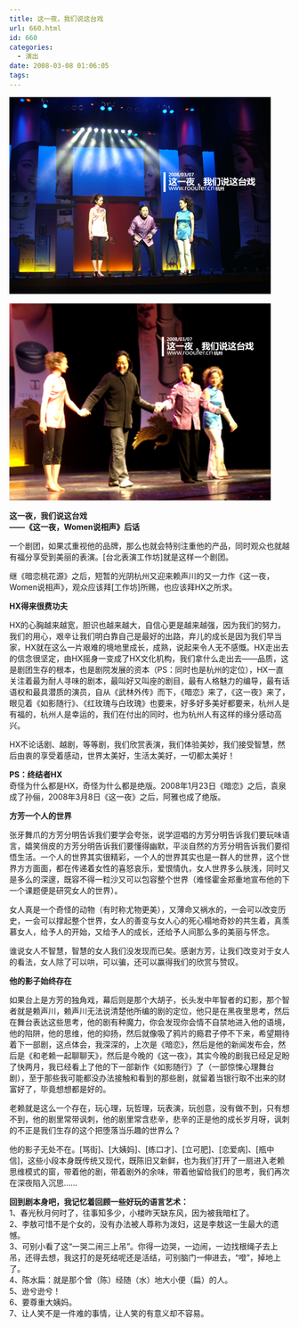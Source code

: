 ```yaml
---
title: 这一夜，我们说这台戏
url: 660.html
id: 660
categories:
  - 演出
date: 2008-03-08 01:06:05
tags:
---
```


![](/images/attachments/month_0803/9200838145.jpg)  
  
![](/images/attachments/month_0803/92008381417.jpg)  
  

**这一夜，我们说这台戏  
——《这一夜，Women说相声》后话**

  
一个剧团，如果忒重视他的品牌，那么也就会特别注重他的产品，同时观众也就越有福分享受到美丽的表演。\[台北表演工作坊\]就是这样一个剧团。  
  
继《暗恋桃花源》之后，短暂的光阴杭州又迎来赖声川的又一力作《这一夜，Women说相声》，观众应该拜\[工作坊\]所赐，也应该拜HX之所求。  
  

**HX得来很费功夫**

  
HX的心胸越来越宽，胆识也越来越大，自信心更是越来越强，因为我们的努力，我们的用心，艰辛让我们明白靠自己是最好的出路，弃儿的成长是因为我们早当家，HX就在这么一片艰难的境地里成长，成熟，说起来令人无不感慨。HX走出去的信念很坚定，由HX摇身一变成了HX文化机构，我们拿什么走出去——品质，这是剧团生存的根本，也是剧院发展的资本（PS：同时也是杭州的定位），HX一直关注着最为耐人寻味的剧本，最叫好又叫座的剧目，最有人格魅力的编导，最有话语权和最具潜质的演员，自从《武林外传》而下，《暗恋》来了，《这一夜》来了，眼见着《如影随行》、《红玫瑰与白玫瑰》也要来，好多好多美好都要来，杭州人是有福的，杭州人是幸运的，我们在付出的同时，也为杭州人有这样的缘分感动高兴。  
  
HX不论话剧、越剧，等等剧，我们欣赏表演，我们体验美妙，我们接受智慧，然后由衷的享受着感动，世界太美好，生活太美好，一切都太美好！  
  
**PS：终结者HX**  
奇怪为什么都是HX，奇怪为什么都是绝版。2008年1月23日《暗恋》之后，袁泉成了孙俪，2008年3月8日《这一夜》之后，阿雅也成了绝版。  
  

**方芳一个人的世界**

  
张牙舞爪的方芳分明告诉我们要学会夸张，说学逗唱的方芳分明告诉我们要玩味语言，嬉笑俏皮的方芳分明告诉我们要懂得幽默，平淡自然的方芳分明告诉我们要彻悟生活。一个人的世界其实很精彩，一个人的世界其实也是一群人的世界，这个世界方方面面，都在传递着女性的喜怒哀乐，爱恨情仇，女人世界多么肤浅，同时又是多么的深邃，既容不得一粒沙又可以包容整个世界（难怪霍金郑重地宣布他的下一个课题便是研究女人的世界）。  
  
女人真是一个奇怪的动物（有时称尤物更美），又薄命又祸水的，一会可以改变历史，一会可以撑起整个世界，女人的善变与女人心的死心榻地奇妙的共生着，真羡慕女人，给予人的开始，又给予人的成长，还给予人间那么多的美丽与怀念。  
  
谁说女人不智慧，智慧的女人我们没发现而已矣。感谢方芳，让我们改变对于女人的看法，女人除了可以哄，可以骗，还可以赢得我们的欣赏与赞叹。  
  

**他的影子始终存在**

  
如果台上是方芳的独角戏，幕后则是那个大胡子，长头发中年智者的幻影，那个智者就是赖声川，赖声川无法说清楚他所编的剧的定位，他只是在黑夜里思考，然后在舞台表达这些思考，他的剧有种魔力，你会发现你会情不自禁地进入他的语境，他的陷阱，他的思维，他的抑扬，然后就像吸了鸦片的瘾君子停不下来，希望期待着下一部剧，这点体会，我深深的，上次是《暗恋》，然后是他的新闻发布会，然后是《和老赖一起聊聊天》，然后是今晚的《这一夜》，其实今晚的剧我已经足足盼了快两月，我已经看上了他的下一部新作《如影随行》了（一部惊悚心理舞台剧），至于那些我可能都没办法接触和看到的那些剧，就留着当银行取不出来的财富好了，毕竟想想都是好的。  
  
老赖就是这么一个存在，玩心理，玩哲理，玩表演，玩创意，没有做不到，只有想不到，他的剧里常带讽刺，他的剧里常含悲辛，悲辛的正是他的成长岁月呀，讽刺的不正是我们生存的这个把堕落当乐趣的世界么？  
  
他的影子无处不在。\[骂街\]、\[大姨妈\]、\[练口才\]、\[立可肥\]、\[恋爱病\]、\[瓶中信\]，这些小段本身既传统又现代，既陈旧又新鲜，也为我们打开了一扇进入老赖思维模式的窗，带着他的剧，带着剧外的余味，带着他留给我们的思考，我们再次在深夜陷入沉思……  
  
  
**回到剧本身吧，我记忆着回顾一些好玩的语言艺术：**  
1、春光秋月何时了，往事知多少，小楼昨天缺东风，因为被我暗杠了。  
2、李敖可惜不是个女的，没有办法被人尊称为泼妇，这是李敖这一生最大的遗憾。  
3、可别小看了这“一哭二闹三上吊”。你得一边哭，一边闹，一边找根绳子去上吊，还得去想，我这打的是死结呢还是活结，可别脑门一伸进去，“噔”，掉地上了。  
4、陈水扁：就是那个曾（陈）经随（水）地大小便（扁）的人。  
5、逊兮逊兮！  
6、要尊重大姨妈。  
7、让人笑不是一件难的事情，让人笑的有意义却不容易。